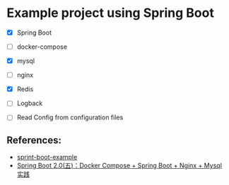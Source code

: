 # Example project using Spring Boot

- [x] Spring Boot
- [ ] docker-compose
- [x] mysql
- [ ] nginx
- [x] Redis
- [ ] Logback
- [ ] Read Config from configuration files


## References:

- [sprint-boot-example](https://github.com/ityouknow/spring-boot-examples/tree/master/dockercompose-springboot-mysql-nginx/)
- [Spring Boot 2.0(五)：Docker Compose + Spring Boot + Nginx + Mysql 实践](http://www.cnblogs.com/ityouknow/p/8661644.html)
